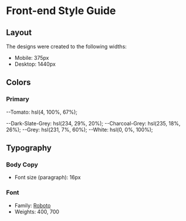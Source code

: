 # Front-end Style Guide

## Layout

The designs were created to the following widths:

- Mobile: 375px
- Desktop: 1440px

## Colors

### Primary

--Tomato: hsl(4, 100%, 67%);


--Dark-Slate-Grey: hsl(234, 29%, 20%);
--Charcoal-Grey: hsl(235, 18%, 26%);
--Grey: hsl(231, 7%, 60%);
--White: hsl(0, 0%, 100%);

## Typography

### Body Copy

- Font size (paragraph): 16px

### Font

- Family: [Roboto](https://fonts.google.com/specimen/Roboto)
- Weights: 400, 700
